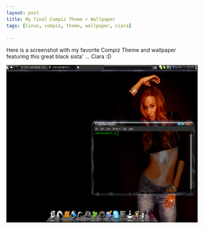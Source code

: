 ```yaml
--- 
layout: post
title: My final Compiz Theme + Wallpaper
tags: [linux, compiz, theme, wallpaper, ciara]

---
```

Here is a screenshot with my favorite Compiz Theme and wallpaper featuring this great black sista' ... Ciara :D

<a class="image" href="/images/2008/03/screenshot_latest.png" title="screenshot_latest.png"><img src="/images/2008/03/screenshot_latest.png" alt="screenshot_latest.png" height="415" width="653" /></a>
